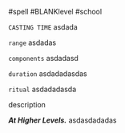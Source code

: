 #spell #BLANKlevel #school

`CASTING TIME`
asdada

`range`
asdadas

`components`
asdadasd

`duration`
asdadadasdas

`ritual`
asdadadasda

description

***At Higher Levels.*** asdasdadadas